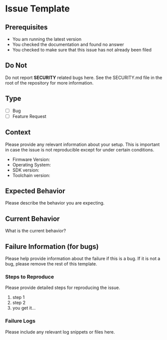 # Issue Template

## Prerequisites

- You am running the latest version
- You checked the documentation and found no answer
- You checked to make sure that this issue has not already been filed

## Do Not

Do not report **SECURITY** related bugs here. See the SECURITY.md file in the root of the repository for more information.

## Type

- [ ] Bug
- [ ] Feature Request

## Context

Please provide any relevant information about your setup. This is important in case the issue is not reproducible except for under certain conditions.

* Firmware Version:
* Operating System:
* SDK version:
* Toolchain version:

## Expected Behavior

Please describe the behavior you are expecting.

## Current Behavior

What is the current behavior?

## Failure Information (for bugs)

Please help provide information about the failure if this is a bug. If it is not a bug, please remove the rest of this template.

### Steps to Reproduce

Please provide detailed steps for reproducing the issue.

1. step 1
2. step 2
3. you get it...

### Failure Logs

Please include any relevant log snippets or files here.